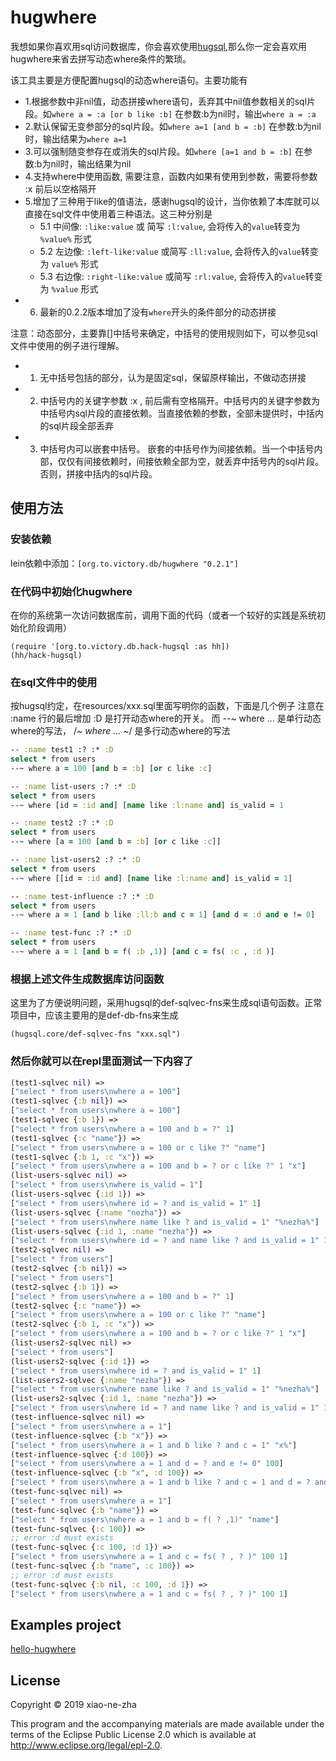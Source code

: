 # hugwhere
我想如果你喜欢用sql访问数据库，你会喜欢使用[hugsql](https://www.hugsql.org/),那么你一定会喜欢用hugwhere来省去拼写动态where条件的繁琐。

该工具主要是方便配置hugsql的动态where语句。主要功能有
  * 1.根据参数中非nil值，动态拼接where语句，丢弃其中nil值参数相关的sql片段。如`where a = :a [or b like :b]` 在参数:b为nil时，输出`where a = :a`
  * 2.默认保留无变参部分的sql片段。如`where a=1 [and b = :b]` 在参数:b为nil时，输出结果为`where a=1`
  * 3.可以强制随变参存在或消失的sql片段。如`where [a=1 and b = :b]` 在参数:b为nil时，输出结果为nil
  * 4.支持where中使用函数, 需要注意，函数内如果有使用到参数，需要将参数 :x 前后以空格隔开
  * 5.增加了三种用于like的值语法，感谢hugsql的设计，当你依赖了本库就可以直接在sql文件中使用着三种语法。这三种分别是
    * 5.1 中间像: `:like:value` 或 简写 `:l:value`, 会将传入的`value`转变为 `%value%` 形式
    * 5.2 左边像: `:left-like:value` 或简写 `:ll:value`, 会将传入的`value`转变为 `value%` 形式
    * 5.3 右边像: `:right-like:value` 或简写 `:rl:value`, 会将传入的`value`转变为 `%value` 形式
  * 6. 最新的0.2.2版本增加了没有`where`开头的条件部分的动态拼接

注意：动态部分，主要靠[]中括号来确定，中括号的使用规则如下，可以参见sql文件中使用的例子进行理解。
  * 1. 无中括号包括的部分，认为是固定sql，保留原样输出，不做动态拼接
  * 2. 中括号内的关键字参数 :x , 前后需有空格隔开。中括号内的关键字参数为中括号内sql片段的直接依赖。当直接依赖的参数，全部未提供时，中括内的sql片段全部丢弃
  * 3. 中括号内可以嵌套中括号。 嵌套的中括号作为间接依赖。当一个中括号内部，仅仅有间接依赖时，间接依赖全部为空，就丢弃中括号内的sql片段。否则，拼接中括内的sql片段。

## 使用方法

### 安装依赖

lein依赖中添加：`[org.to.victory.db/hugwhere "0.2.1"]`

### 在代码中初始化hugwhere

在你的系统第一次访问数据库前，调用下面的代码（或者一个较好的实践是系统初始化阶段调用）

    (require '[org.to.victory.db.hack-hugsql :as hh])
    (hh/hack-hugsql)


### 在sql文件中的使用
按hugsql约定，在resources/xxx.sql里面写明你的函数，下面是几个例子
注意在 :name 行的最后增加 :D 是打开动态where的开关。 而 --~ where ... 是单行动态where的写法， /*~ where ... ~*/ 是多行动态where的写法

```clojure
-- :name test1 :? :* :D
select * from users
--~ where a = 100 [and b = :b] [or c like :c]

-- :name list-users :? :* :D
select * from users
--~ where [id = :id and] [name like :l:name and] is_valid = 1

-- :name test2 :? :* :D
select * from users
--~ where [a = 100 [and b = :b] [or c like :c]]

-- :name list-users2 :? :* :D
select * from users
--~ where [[id = :id and] [name like :l:name and] is_valid = 1]

-- :name test-influence :? :* :D
select * from users
--~ where a = 1 [and b like :ll:b and c = 1] [and d = :d and e != 0]

-- :name test-func :? :* :D
select * from users
--~ where a = 1 [and b = f( :b ,1)] [and c = fs( :c , :d )]
```

### 根据上述文件生成数据库访问函数
这里为了方便说明问题，采用hugsql的def-sqlvec-fns来生成sql语句函数。正常项目中，应该主要用的是def-db-fns来生成

    (hugsql.core/def-sqlvec-fns "xxx.sql")

### 然后你就可以在repl里面测试一下内容了

```clojure
(test1-sqlvec nil) =>
["select * from users\nwhere a = 100"]
(test1-sqlvec {:b nil}) =>
["select * from users\nwhere a = 100"]
(test1-sqlvec {:b 1}) =>
["select * from users\nwhere a = 100 and b = ?" 1]
(test1-sqlvec {:c "name"}) =>
["select * from users\nwhere a = 100 or c like ?" "name"]
(test1-sqlvec {:b 1, :c "x"}) =>
["select * from users\nwhere a = 100 and b = ? or c like ?" 1 "x"]
(list-users-sqlvec nil) =>
["select * from users\nwhere is_valid = 1"]
(list-users-sqlvec {:id 1}) =>
["select * from users\nwhere id = ? and is_valid = 1" 1]
(list-users-sqlvec {:name "nezha"}) =>
["select * from users\nwhere name like ? and is_valid = 1" "%nezha%"]
(list-users-sqlvec {:id 1, :name "nezha"}) =>
["select * from users\nwhere id = ? and name like ? and is_valid = 1" 1 "%nezha%"]
(test2-sqlvec nil) =>
["select * from users"]
(test2-sqlvec {:b nil}) =>
["select * from users"]
(test2-sqlvec {:b 1}) =>
["select * from users\nwhere a = 100 and b = ?" 1]
(test2-sqlvec {:c "name"}) =>
["select * from users\nwhere a = 100 or c like ?" "name"]
(test2-sqlvec {:b 1, :c "x"}) =>
["select * from users\nwhere a = 100 and b = ? or c like ?" 1 "x"]
(list-users2-sqlvec nil) =>
["select * from users"]
(list-users2-sqlvec {:id 1}) =>
["select * from users\nwhere id = ? and is_valid = 1" 1]
(list-users2-sqlvec {:name "nezha"}) =>
["select * from users\nwhere name like ? and is_valid = 1" "%nezha%"]
(list-users2-sqlvec {:id 1, :name "nezha"}) =>
["select * from users\nwhere id = ? and name like ? and is_valid = 1" 1 "%nezha%"]
(test-influence-sqlvec nil) =>
["select * from users\nwhere a = 1"]
(test-influence-sqlvec {:b "x"}) =>
["select * from users\nwhere a = 1 and b like ? and c = 1" "x%"]
(test-influence-sqlvec {:d 100}) =>
["select * from users\nwhere a = 1 and d = ? and e != 0" 100]
(test-influence-sqlvec {:b "x", :d 100}) =>
["select * from users\nwhere a = 1 and b like ? and c = 1 and d = ? and e != 0" "x%" 100]
(test-func-sqlvec nil) =>
["select * from users\nwhere a = 1"]
(test-func-sqlvec {:b "name"}) =>
["select * from users\nwhere a = 1 and b = f( ? ,1)" "name"]
(test-func-sqlvec {:c 100}) =>
;; error :d must exists
(test-func-sqlvec {:c 100, :d 1}) =>
["select * from users\nwhere a = 1 and c = fs( ? , ? )" 100 1]
(test-func-sqlvec {:b "name", :c 100}) =>
;; error :d must exists
(test-func-sqlvec {:b nil, :c 100, :d 1}) =>
["select * from users\nwhere a = 1 and c = fs( ? , ? )" 100 1]
```


## Examples project

[hello-hugwhere](https://github.com/xiao-ne-zha/hugwhere/tree/master/examples/hello-hugwhere)

## License

Copyright © 2019 xiao-ne-zha

This program and the accompanying materials are made available under the
terms of the Eclipse Public License 2.0 which is available at
http://www.eclipse.org/legal/epl-2.0.
